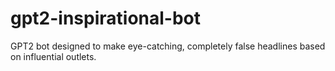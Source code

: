 # gpt2-inspirational-bot
GPT2 bot designed to make eye-catching, completely false headlines based on influential outlets.
